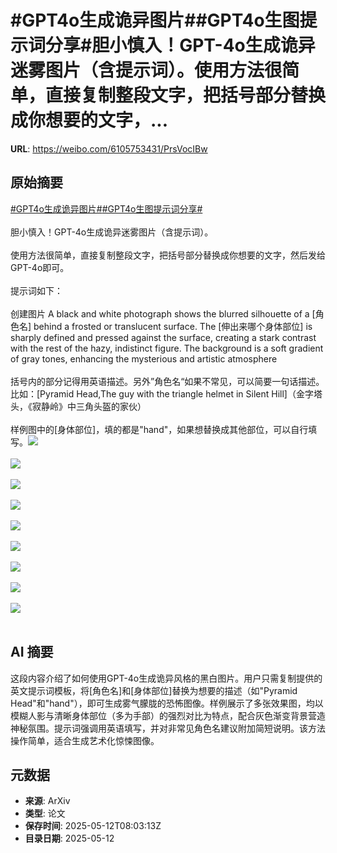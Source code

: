 # #GPT4o生成诡异图片##GPT4o生图提示词分享#胆小慎入！GPT-4o生成诡异迷雾图片（含提示词）。使用方法很简单，直接复制整段文字，把括号部分替换成你想要的文字，...

**URL**: https://weibo.com/6105753431/PrsVocIBw

## 原始摘要

<a href="https://m.weibo.cn/search?containerid=231522type%3D1%26t%3D10%26q%3D%23GPT4o%E7%94%9F%E6%88%90%E8%AF%A1%E5%BC%82%E5%9B%BE%E7%89%87%23&amp;extparam=%23GPT4o%E7%94%9F%E6%88%90%E8%AF%A1%E5%BC%82%E5%9B%BE%E7%89%87%23" data-hide=""><span class="surl-text">#GPT4o生成诡异图片#</span></a><a href="https://m.weibo.cn/search?containerid=231522type%3D1%26t%3D10%26q%3D%23GPT4o%E7%94%9F%E5%9B%BE%E6%8F%90%E7%A4%BA%E8%AF%8D%E5%88%86%E4%BA%AB%23&amp;extparam=%23GPT4o%E7%94%9F%E5%9B%BE%E6%8F%90%E7%A4%BA%E8%AF%8D%E5%88%86%E4%BA%AB%23" data-hide=""><span class="surl-text">#GPT4o生图提示词分享#</span></a><br><br>胆小慎入！GPT-4o生成诡异迷雾图片（含提示词）。<br><br>使用方法很简单，直接复制整段文字，把括号部分替换成你想要的文字，然后发给GPT-4o即可。<br><br>提示词如下：<br><br>创建图片 A black and white photograph shows the blurred silhouette of a [角色名] behind a frosted or translucent surface. The [伸出来哪个身体部位] is sharply defined and pressed against the surface, creating a stark contrast with the rest of the hazy, indistinct figure. The background is a soft gradient of gray tones, enhancing the mysterious and artistic atmosphere<br><br>括号内的部分记得用英语描述。另外”角色名“如果不常见，可以简要一句话描述。比如：[Pyramid Head,The guy with the triangle helmet in Silent Hill]（金字塔头，《寂静岭》中三角头盔的家伙）<br><br>样例图中的[身体部位]，填的都是"hand"，如果想替换成其他部位，可以自行填写。<img style="" src="https://tvax1.sinaimg.cn/large/006Fd7o3gy1i1clzm8qy8j30p00xcq8w.jpg" referrerpolicy="no-referrer"><br><br><img style="" src="https://tvax2.sinaimg.cn/large/006Fd7o3gy1i1clznrc3fj30sg16oe81.jpg" referrerpolicy="no-referrer"><br><br><img style="" src="https://tvax1.sinaimg.cn/large/006Fd7o3gy1i1clztda88j30np0zkx5x.jpg" referrerpolicy="no-referrer"><br><br><img style="" src="https://tvax3.sinaimg.cn/large/006Fd7o3gy1i1clzxeczvj30sg0sgq8h.jpg" referrerpolicy="no-referrer"><br><br><img style="" src="https://tvax3.sinaimg.cn/large/006Fd7o3gy1i1cm06b87pj30m80xc0zv.jpg" referrerpolicy="no-referrer"><br><br><img style="" src="https://tvax3.sinaimg.cn/large/006Fd7o3gy1i1cm0ape7vj30m80xcgqs.jpg" referrerpolicy="no-referrer"><br><br><img style="" src="https://tvax3.sinaimg.cn/large/006Fd7o3gy1i1cm0ivwjrj30sg0sgwki.jpg" referrerpolicy="no-referrer"><br><br><img style="" src="https://tvax4.sinaimg.cn/large/006Fd7o3gy1i1cm0n1cltj30xc0xcaih.jpg" referrerpolicy="no-referrer"><br><br><img style="" src="https://tvax1.sinaimg.cn/large/006Fd7o3gy1i1cm13tkd6j30m80xcdks.jpg" referrerpolicy="no-referrer"><br><br>

## AI 摘要

这段内容介绍了如何使用GPT-4o生成诡异风格的黑白图片。用户只需复制提供的英文提示词模板，将[角色名]和[身体部位]替换为想要的描述（如"Pyramid Head"和"hand"），即可生成雾气朦胧的恐怖图像。样例展示了多张效果图，均以模糊人影与清晰身体部位（多为手部）的强烈对比为特点，配合灰色渐变背景营造神秘氛围。提示词强调用英语填写，并对非常见角色名建议附加简短说明。该方法操作简单，适合生成艺术化惊悚图像。

## 元数据

- **来源**: ArXiv
- **类型**: 论文
- **保存时间**: 2025-05-12T08:03:13Z
- **目录日期**: 2025-05-12
